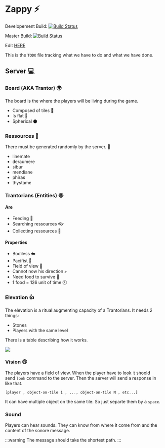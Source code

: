 # Zappy :zap:
Developement Build: [![Build Status](https://gitlab.nwmqpa.com/Alexandre/zappy/badges/dev/build.svg?style=flat-square)](https://gitlab.nwmqpa.com/Alexandre/zappy/pipelines/)

Master Build: [![Build Status](https://gitlab.nwmqpa.com/Alexandre/zappy/badges/master/build.svg?style=flat-square)](https://gitlab.nwmqpa.com/Alexandre/zappy/pipelines/)


Edit [HERE](https://hackmd.io/vu5BvtcaTdCnuW5Kb4RJww)

This is the `TODO` file tracking what we have to do and what we have done.

## Server :computer:

### Board (AKA Trantor) :earth_africa:

The board is the where the players will be living during the game.
* Composed of tiles :black_square_button:
* Is flat :mount_fuji:
* Spherical :black_circle:

### Ressources :diamond_shape_with_a_dot_inside:

There must be generated randomly by the server. :abcd:

* linemate
* deraumere
* sibur
* mendiane
* phiras
* thystame

### Trantorians (Entities) :smile:

#### Are
* Feeding :meat_on_bone:
* Searching ressources :eyeglasses:
* Collecting ressources :open_hands:

#### Properties
* Bodiless :cloud:
* Pacifist :triangular_flag_on_post:
* Field of view :eyes:
* Cannot now his direction :arrow_heading_up:
* Need food to survive :gun:
* 1 food = 126 unit of time :clock10:

### Elevation :+1:
The elevation is a ritual augmenting capacity of a Trantorians.
It needs 2 things:
- Stones
- Players with the same level

There is a table describing how it works.

![](https://i.imgur.com/iS4QiX1.png)

### Vision :sunglasses:
The players have a field of view.
When the player have to look it shoold send `look` command to the server.
Then the server will send a response in like that.
```
[player , object-on-tile 1 , ..., object-on-tile N , etc...]
```

It can have multiple object on the same tile. So just separte them by a `space`.

### Sound
Players can hear sounds.
They can know from where it come from and the content of the sonore message.

:::warning
The message should take the shortest path.
:::

